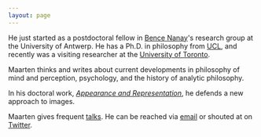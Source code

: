 ```yaml
---
layout: page
---
```


He just started as a postdoctoral fellow in [Bence Nanay](http://uahost.uantwerpen.be/bence.nanay/)'s research group at the University of Antwerp. He has a Ph.D. in philosophy from [UCL](https://www.ucl.ac.uk/philosophy), and recently was a visiting researcher at the [University of Toronto](http://www.philosophy.utoronto.ca).

Maarten thinks and writes about current developments in philosophy of mind and perception, psychology, and the history of analytic philosophy.

In his doctoral work, [_Appearance and Representation_](http://msteenhagen.github.io/Appearance-and-representation/), he defends a new approach to images.

Maarten gives frequent [talks](http://msteenhagen.github.io/talks/). He can be reached via [email](mailto:m.steenhagen@mail.utoronto.ca) or shouted at on [Twitter](http://www.twitter.com/msteenhagen).

  

  

